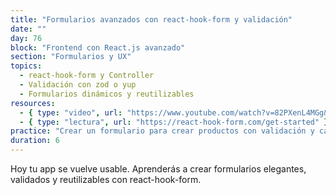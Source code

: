 ```yaml
---
title: "Formularios avanzados con react-hook-form y validación"
date: ""
day: 76
block: "Frontend con React.js avanzado"
section: "Formularios y UX"
topics:
  - react-hook-form y Controller
  - Validación con zod o yup
  - Formularios dinámicos y reutilizables
resources:
  - { type: "video", url: "https://www.youtube.com/watch?v=82PXenL4MGg&t=3373s" }
  - { type: "lectura", url: "https://react-hook-form.com/get-started" }
practice: "Crear un formulario para crear productos con validación y campos dinámicos."
duration: 6
---
```


Hoy tu app se vuelve usable. Aprenderás a crear formularios elegantes, validados y reutilizables con react-hook-form.